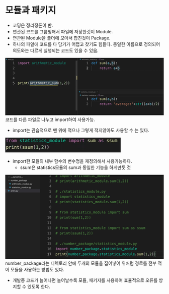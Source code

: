# 모듈과 패키지
- 코딩은 정리정돈이 반.
- 연관된 코드를 그룹핑해서 파일에 저장한것이 Module.
- 연관된 Module을 폴더에 모아서 합친것이 Package.
- 하나의 파일에 코드를 다 담기가 어렵고 찾기도 힘들다. 동일한 이름으로 정의되어 의도와는 다르게 실행되는 코드도 있을 수 있음.

![image](./assets/image-27.png)
코드를 다른 파일로 나누고 import하여 사용가능.  
- import는 관습적으로 맨 위에 적으나 그렇게 적지않아도 사용할 수 는 있다.

![image](./assets/image-28.png)  
- import한 모듈의 내부 함수의 변수명을 재정의해서 사용가능하다.
  - ssum은 statistics모듈의 sum과 동일한 기능을 하게만듯 것

![image](./assets/image-29.png)
number_package라는 디렉토리 안에 두개의 모듈을 집어넣어 위처럼 경로를 전부 적어 모듈을 사용하는 방법도 있다.
- 개발중 코드가 늘어나면 늘어날수록 모듈, 패키지를 사용하여 효율적으로 오류를 방지할 수 있도록 한다.
